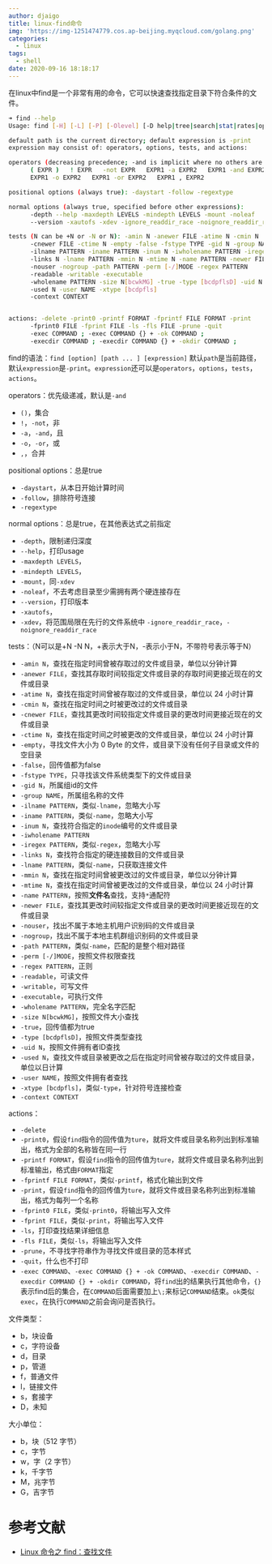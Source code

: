```yaml
---
author: djaigo
title: linux-find命令
img: 'https://img-1251474779.cos.ap-beijing.myqcloud.com/golang.png'
categories:
  - linux
tags:
  - shell
date: 2020-09-16 18:18:17
---
```


在linux中find是一个非常有用的命令，它可以快速查找指定目录下符合条件的文件。

```sh
➜ find --help
Usage: find [-H] [-L] [-P] [-Olevel] [-D help|tree|search|stat|rates|opt|exec] [path...] [expression]

default path is the current directory; default expression is -print
expression may consist of: operators, options, tests, and actions:

operators (decreasing precedence; -and is implicit where no others are given):
      ( EXPR )   ! EXPR   -not EXPR   EXPR1 -a EXPR2   EXPR1 -and EXPR2
      EXPR1 -o EXPR2   EXPR1 -or EXPR2   EXPR1 , EXPR2

positional options (always true): -daystart -follow -regextype

normal options (always true, specified before other expressions):
      -depth --help -maxdepth LEVELS -mindepth LEVELS -mount -noleaf
      --version -xautofs -xdev -ignore_readdir_race -noignore_readdir_race

tests (N can be +N or -N or N): -amin N -anewer FILE -atime N -cmin N
      -cnewer FILE -ctime N -empty -false -fstype TYPE -gid N -group NAME
      -ilname PATTERN -iname PATTERN -inum N -iwholename PATTERN -iregex PATTERN
      -links N -lname PATTERN -mmin N -mtime N -name PATTERN -newer FILE
      -nouser -nogroup -path PATTERN -perm [-/]MODE -regex PATTERN
      -readable -writable -executable
      -wholename PATTERN -size N[bcwkMG] -true -type [bcdpflsD] -uid N
      -used N -user NAME -xtype [bcdpfls]
      -context CONTEXT


actions: -delete -print0 -printf FORMAT -fprintf FILE FORMAT -print
      -fprint0 FILE -fprint FILE -ls -fls FILE -prune -quit
      -exec COMMAND ; -exec COMMAND {} + -ok COMMAND ;
      -execdir COMMAND ; -execdir COMMAND {} + -okdir COMMAND ;
```

find的语法：`find [option] [path ... ] [expression]`
默认`path`是当前路径，默认`expression`是`-print`。`expression`还可以是`operators`，`options`，`tests`，`actions`。

operators：优先级递减，默认是`-and`
* `()`，集合
* `!`，`-not`，非
* `-a`，`-and`，且
* `-o`，`-or`，或
* `,`，合并

positional options：总是true
* `-daystart`，从本日开始计算时间
* `-follow`，排除符号连接
* `-regextype`

normal options：总是true，在其他表达式之前指定
* `-depth`，限制递归深度
* `--help`，打印usage
* `-maxdepth LEVELS`，
* `-mindepth LEVELS`，
* `-mount`，同`-xdev`
* `-noleaf`，不去考虑目录至少需拥有两个硬连接存在
* `--version`，打印版本
* `-xautofs`，
* `-xdev`，将范围局限在先行的文件系统中
`-ignore_readdir_race`，`-noignore_readdir_race`

tests：（N可以是+N -N N，+表示大于N，-表示小于N，不带符号表示等于N）
* `-amin N`，查找在指定时间曾被存取过的文件或目录，单位以分钟计算
* `-anewer FILE`，查找其存取时间较指定文件或目录的存取时间更接近现在的文件或目录
* `-atime N`，查找在指定时间曾被存取过的文件或目录，单位以 24 小时计算
* `-cmin N`，查找在指定时间之时被更改过的文件或目录
* `-cnewer FILE`，查找其更改时间较指定文件或目录的更改时间更接近现在的文件或目录
* `-ctime N`，查找在指定时间之时被更改的文件或目录，单位以 24 小时计算
* `-empty`，寻找文件大小为 0 Byte 的文件，或目录下没有任何子目录或文件的空目录
* `-false`，回传值都为false
* `-fstype TYPE`，只寻找该文件系统类型下的文件或目录
* `-gid N`，所属组id的文件
* `-group NAME`，所属组名称的文件
* `-ilname PATTERN`，类似`-lname`，忽略大小写
* `-iname PATTERN`，类似`-name`，忽略大小写
* `-inum N`，查找符合指定的`inode`编号的文件或目录
* `-iwholename PATTERN` 
* `-iregex PATTERN`，类似`-regex`，忽略大小写
* `-links N`，查找符合指定的硬连接数目的文件或目录
* `-lname PATTERN`，类似`-name`，只获取连接文件
* `-mmin N`，查找在指定时间曾被更改过的文件或目录，单位以分钟计算
* `-mtime N`，查找在指定时间曾被更改过的文件或目录，单位以 24 小时计算
* `-name PATTERN`，按照**文件名**查找，支持`*`通配符
* `-newer FILE`，查找其更改时间较指定文件或目录的更改时间更接近现在的文件或目录
* `-nouser`，找出不属于本地主机用户识别码的文件或目录
* `-nogroup`，找出不属于本地主机群组识别码的文件或目录
* `-path PATTERN`，类似`-name`，匹配的是整个相对路径
* `-perm [-/]MODE`，按照文件权限查找
* `-regex PATTERN`，正则
* `-readable`，可读文件
* `-writable`，可写文件
* `-executable`，可执行文件
* `-wholename PATTERN`，完全名字匹配
* `-size N[bcwkMG]`，按照文件大小查找
* `-true`，回传值都为true
* `-type [bcdpflsD]`，按照文件类型查找
* `-uid N`，按照文件拥有者ID查找
* `-used N`，查找文件或目录被更改之后在指定时间曾被存取过的文件或目录，单位以日计算
* `-user NAME`，按照文件拥有者查找
* `-xtype [bcdpfls]`，类似`-type`，针对符号连接检查
* `-context CONTEXT`

actions：
* `-delete`
* `-print0`，假设`find`指令的回传值为`ture`，就将文件或目录名称列出到标准输出，格式为全部的名称皆在同一行
* `-printf FORMAT`，假设`find`指令的回传值为`ture`，就将文件或目录名称列出到标准输出，格式由`FORMAT`指定
* `-fprintf FILE FORMAT`，类似`-printf`，格式化输出到文件
* `-print`，假设`find`指令的回传值为`ture`，就将文件或目录名称列出到标准输出，格式为每列一个名称
* `-fprint0 FILE`，类似`-print0`，将输出写入文件
* `-fprint FILE`，类似`-print`，将输出写入文件
* `-ls`，打印查找结果详细信息
* `-fls FILE`，类似`-ls`，将输出写入文件
* `-prune`，不寻找字符串作为寻找文件或目录的范本样式
* `-quit`，什么也不打印
* `-exec COMMAND`、`-exec COMMAND {} + -ok COMMAND`、`-execdir COMMAND`、`-execdir COMMAND {} + -okdir COMMAND`，将`find`出的结果执行其他命令，`{}`表示find后的集合，在`COMMAND`后面需要加上`\;`来标记`COMMAND`结束。`ok`类似`exec`，在执行`COMMAND`之前会询问是否执行。

文件类型：
* b，块设备
* c，字符设备
* d，目录
* p，管道
* f，普通文件
* l，链接文件
* s，套接字
* D，未知

大小单位：
* b，块（512 字节）
* c，字节
* w，字（2 字节）
* k，千字节
* M，兆字节
* G，吉字节

# 参考文献
* [Linux 命令之 find：查找文件](https://blog.csdn.net/qq_35246620/article/details/79104520)
